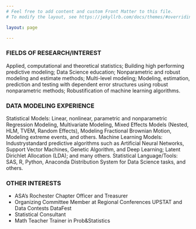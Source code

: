 ```yaml
---
# Feel free to add content and custom Front Matter to this file.
# To modify the layout, see https://jekyllrb.com/docs/themes/#overriding-theme-defaults

layout: page

---
```


### FIELDS OF RESEARCH/INTEREST
Applied, computational and theoretical statistics; Building high performing predictive modeling; Data Science education; Nonparametric and robust modeling and estimate methods; Multi-level modeling; Modeling, estimation, prediction and testing with dependent error structures using robust nonparametric methods; Robustification of machine learning algorithms.

### DATA MODELING EXPERIENCE
Statistical Models: Linear, nonlinear, parametric and nonparametric Regression Modeling, Multivariate Modeling, Mixed Effects Models (Nested, HLM, TVEM, Random Effects), Modeling Fractional Brownian Motion, Modeling extreme events, and others. Machine Learning Models: Industrystandard predictive algorithms such as Artificial Neural Networks, Support Vector Machines, Genetic Algorithm, and Deep Learning; Latent Dirichlet Allocation (LDA); and many others. Statistical Language/Tools: SAS, R, Python, Anaconda Distribution System for Data Science tasks, and others.

### OTHER INTERESTS
* ASA’s Rochester Chapter Officer and Treasurer
* Organizing Committee Member at Regional Conferences UPSTAT and Data Contests DataFest
* Statistical Consultant
* Math Teacher Trainer in Prob&Statistics